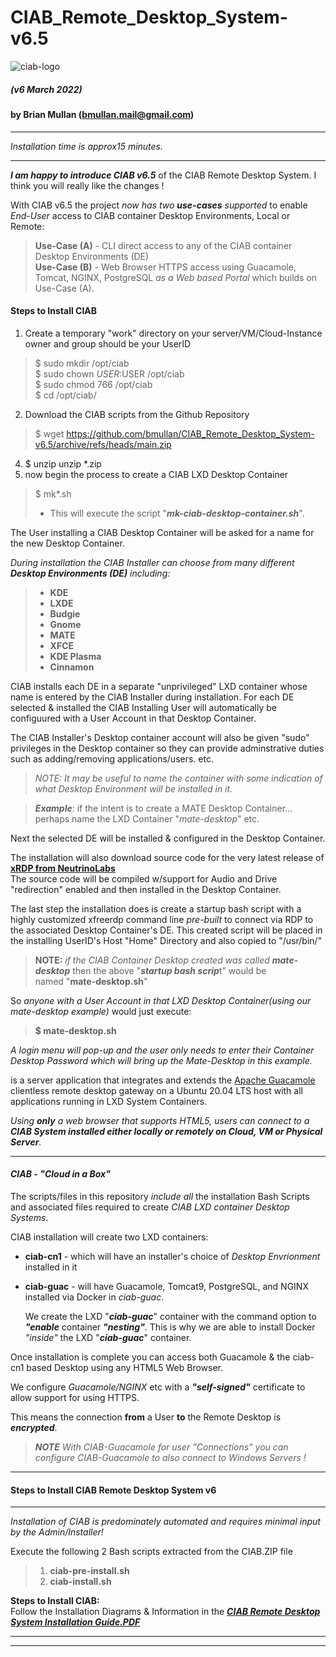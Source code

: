 # CIAB_Remote_Desktop_System-v6.5

![ciab-logo](https://user-images.githubusercontent.com/1682855/51850975-ea4e3480-22f0-11e9-9128-d945e1e2a9ab.png?classes=float-left)  
  
##### (v6 March 2022)  
#### by Brian Mullan (bmullan.mail@gmail.com)  

---  

*Installation time is approx15 minutes.*

---  

_**I am happy to introduce CIAB v6.5**_ of the CIAB Remote Desktop System.   I think you will really like the changes !   

With CIAB v6.5 the project *now has two **use-cases** supported* to enable *End-User* access to CIAB container Desktop Environments, Local or Remote:  

> **Use-Case (A)** - CLI direct access to any of the CIAB container Desktop Environments (DE)  
> **Use-Case (B)** - Web Browser HTTPS access using Guacamole, Tomcat, NGINX, PostgreSQL *as a Web based Portal* which builds on Use-Case (A).

#### Steps to Install CIAB

1) Create a temporary "work" directory on your server/VM/Cloud-Instance owner and group should be your UserID 
> $ sudo mkdir /opt/ciab  
> $ sudo chown $USER:$USER /opt/ciab  
> $ sudo chmod 766 /opt/ciab  
> $ cd /opt/ciab/  

2) Download the CIAB scripts from the Github Repository  
> $ wget https://github.com/bmullan/CIAB_Remote_Desktop_System-v6.5/archive/refs/heads/main.zip

4) $ unzip unzip *.zip  
5) now begin the process to create a CIAB LXD Desktop Container 
> $ mk*.sh  
> - This will execute the script "***mk-ciab-desktop-container.sh***".  

The User installing a CIAB Desktop Container will be asked for a name for the new Desktop Container.  

_During installation the CIAB Installer can choose from many different **Desktop Environments (DE)** including:_  
> - **KDE**  
> - **LXDE**  
> - **Budgie**  
> - **Gnome**  
> - **MATE**  
> - **XFCE**  
> - **KDE Plasma**   
> - **Cinnamon**  

CIAB installs each DE in a separate "unprivileged" LXD container whose name is entered by the CIAB Installer during installation.
For each DE selected & installed the CIAB Installing User will automatically be configuured with a User Account in that Desktop Container.

The CIAB Installer's Desktop container account will also be given "sudo" privileges in the Desktop container so they can provide adminstrative 
duties such as adding/removing applications/users. etc.  

> *NOTE: It may be useful to name the container with some indication of what Desktop Environment will be installed in it.*  

> ***Example***:   if the intent is to create a MATE Desktop Container... perhaps name the LXD Container "*mate-desktop*" etc.

Next the selected DE will be installed & configured in the Desktop Container.

The installation will also download source code for the very latest release of **[xRDP from NeutrinoLabs](https://github.com/neutrinolabs/xrdp)**  
The source code will be compiled w/support for Audio and Drive "redirection" enabled and then installed in the Desktop Container.

The last step the installation does is create a startup bash script with a highly customized xfreerdp command line *pre-built*
to connect via RDP to the associated Desktop Container's DE.   This created script will be placed in the installing UserID's
Host "Home" Directory and also copied to "/usr/bin/"

> **NOTE:**  *if the CIAB Container Desktop created was called **mate-desktop*** then the above "***startup bash scrip***t" would be  
> named "**mate-desktop.sh**"  

So *anyone with a User Account in that LXD Desktop Container(using our mate-desktop example)* would just execute:  
>  **$ mate-desktop.sh**  

*A login menu will pop-up and the user only needs to enter their Container Desktop Password which will bring up the Mate-Desktop in this example.*







is a server application that integrates and extends the [Apache Guacamole](https://guacamole.apache.org/) clientless remote desktop gateway on a Ubuntu 20.04 LTS host with all applications running in LXD System Containers.   

_Using **only** a web browser that supports HTML5, users can connect to a **CIAB System installed either locally or remotely on Cloud, VM or Physical Server**._  


--- 

#### _**CIAB - "Cloud in a Box"**_  

The scripts/files in this repository _include all_ the installation Bash Scripts and associated files required to create *CIAB LXD container Desktop Systems*.  



CIAB installation will create two LXD containers:  
 
- **ciab-cn1** - which will have an installer's choice of *Desktop Envrionment* installed in it  
- **ciab-guac** - will have Guacamole, Tomcat9, PostgreSQL, and NGINX installed via Docker in *ciab-guac*.  
       
   We create the LXD "_**ciab-guac**_" container with the command option to _**"enable**_ container _**"nesting"**_. 
   This is why we are able to install Docker _"inside"_ the LXD "_**ciab-guac**_" container.  
   
Once installation is complete you can access both Guacamole & the ciab-cn1 based Desktop using any HTML5 Web Browser.  
   
We configure _Guacamole/NGINX_ etc with a _**"self-signed"**_ certificate to allow support for using HTTPS.   
  
This means the connection **from** a User **to** the Remote Desktop is _**encrypted**_.  

> _**NOTE**_ 
> *With CIAB-Guacamole for user "Connections" you can configure CIAB-Guacamole to also connect to Windows Servers !*


---
  
#### Steps to Install CIAB Remote Desktop System v6    

---  

_Installation of CIAB is predominately automated and requires minimal input by the Admin/Installer!_  

Execute the following 2 Bash scripts extracted from the CIAB.ZIP file

> 1. **ciab-pre-install.sh**
> 2. **ciab-install.sh**
  
**Steps to Install CIAB:**   
Follow the Installation Diagrams & Information in the _**[CIAB Remote Desktop System Installation Guide.PDF](https://github.com/bmullan/CIAB_Remote_Desktop_System-v6/blob/main/CIAB%20Remote%20Desktop%20System%20Installation.pdf)**_


---

---


